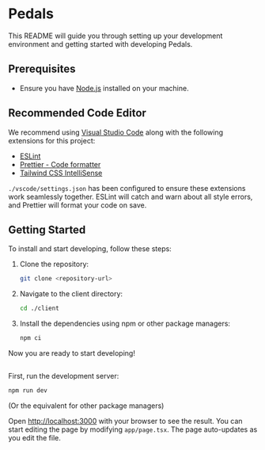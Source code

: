 # Pedals

This README will guide you through setting up your development environment and getting started with developing Pedals.

## Prerequisites

- Ensure you have [Node.js](https://nodejs.org/) installed on your machine.

## Recommended Code Editor

We recommend using [Visual Studio Code](https://code.visualstudio.com/) along with the following extensions for this project:

- [ESLint](https://marketplace.visualstudio.com/items?itemName=dbaeumer.vscode-eslint)
- [Prettier - Code formatter](https://marketplace.visualstudio.com/items?itemName=esbenp.prettier-vscode)
- [Tailwind CSS IntelliSense](https://marketplace.visualstudio.com/items?itemName=bradlc.vscode-tailwindcss)

`./vscode/settings.json` has been configured to ensure these extensions work seamlessly together. ESLint will catch and warn about all style errors, and Prettier will format your code on save.

## Getting Started

To install and start developing, follow these steps:

1. Clone the repository:

   ```sh
   git clone <repository-url>
   ```

2. Navigate to the client directory:

   ```sh
   cd ./client
   ```

3. Install the dependencies using npm or other package managers:
   ```sh
   npm ci
   ```

Now you are ready to start developing!

##

First, run the development server:

```bash
npm run dev
```

(Or the equivalent for other package managers)

Open [http://localhost:3000](http://localhost:3000) with your browser to see the result. You can start editing the page by modifying `app/page.tsx`. The page auto-updates as you edit the file.
